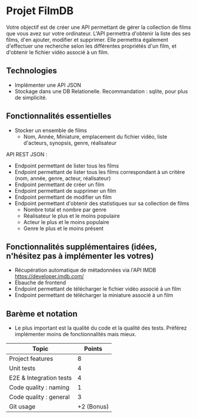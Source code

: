 # Projet FilmDB

Votre objectif est de créer une API permettant de gérer la collection de films que vous avez sur votre ordinateur.
L'API permettra d'obtenir la liste des ses films, d'en ajouter, modifier et supprimer.
Elle permettra également d'effectuer une recherche selon les différentes propriétés d'un film, et d'obtenir le fichier vidéo associé à un film.

## Technologies

* Implémenter une API JSON
* Stockage dans une DB Relationelle. Recommandation : sqlite, pour plus de simplicité.

## Fonctionnalités essentielles

* Stocker un ensemble de films
  * Nom, Année, Miniature, emplacement du fichier vidéo, liste d'acteurs, synopsis, genre, réalisateur

API REST JSON :
* Endpoint permettant de lister tous les films
* Endpoint permettant de lister tous les films correspondant à un critère (nom, année, genre, acteur, réalisateur)
* Endpoint permettant de créer un film
* Endpoint permettant de supprimer un film
* Endpoint permettant de modifier un film
* Endpoint permettant d'obtenir des statistiques sur sa collection de films
  * Nombre total et nombre par genre
  * Réalisateur le plus et le moins populaire
  * Acteur le plus et le moins populaire
  * Genre le plus et le moins présent

## Fonctionnalités supplémentaires (idées, n'hésitez pas à implémenter les votres)

* Récupération automatique de métadonnées via l'API IMDB https://developer.imdb.com/
* Ebauche de frontend
* Endpoint permettant de télécharger le fichier vidéo associé à un film
* Endpoint permettant de télécharger la miniature associé à un film

## Barème et notation

* Le plus important est la qualité du code et la qualité des tests. Préférez implémenter moins de fonctionnalités mais mieux.


| Topic                  | Points  |
|------------------------|---------|
| Project features       | 8       |
| Unit tests             | 4       |
| E2E & Integration tests| 4       |
| Code quality : naming  | 1       |
| Code quality : general | 3       |
| Git usage              | +2 (Bonus) |
